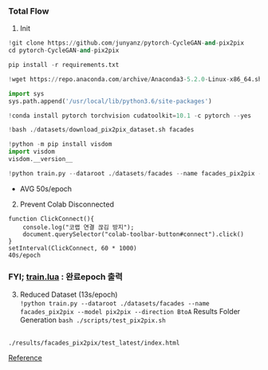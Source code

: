 ### Total Flow
1) Init
```.py
!git clone https://github.com/junyanz/pytorch-CycleGAN-and-pix2pix 
cd pytorch-CycleGAN-and-pix2pix

pip install -r requirements.txt

!wget https://repo.anaconda.com/archive/Anaconda3-5.2.0-Linux-x86_64.sh && bash Anaconda3-5.2.0-Linux-x86_64.sh -bfp /usr/local

import sys
sys.path.append('/usr/local/lib/python3.6/site-packages')

!conda install pytorch torchvision cudatoolkit=10.1 -c pytorch --yes

!bash ./datasets/download_pix2pix_dataset.sh facades

!python -m pip install visdom
import visdom
visdom.__version__

!python train.py --dataroot ./datasets/facades --name facades_pix2pix --model pix2pix --direction BtoA
```
* AVG 50s/epoch <br>
2) Prevent Colab Disconnected
```
function ClickConnect(){
    console.log("코랩 연결 끊김 방지"); 
    document.querySelector("colab-toolbar-button#connect").click() 
}
setInterval(ClickConnect, 60 * 1000)
40s/epoch
```

### FYI; [train.lua](https://github.com/phillipi/pix2pix/blob/4b4621dbeb7f22a0335e1f2fc598a8782b6b7240/train.lua) : 완료epoch 출력


3) Reduced Dataset (13s/epoch)
<br> ```!python train.py --dataroot ./datasets/facades --name facades_pix2pix --model pix2pix --direction BtoA```
Results Folder Generation  ```bash ./scripts/test_pix2pix.sh```

<br> ```./results/facades_pix2pix/test_latest/index.html```


[Reference](https://leesh0523.tistory.com/entry/PyTorch-example-Cycle-GAN-%EB%94%B0%EB%9D%BC%ED%95%98%EA%B8%B0)

